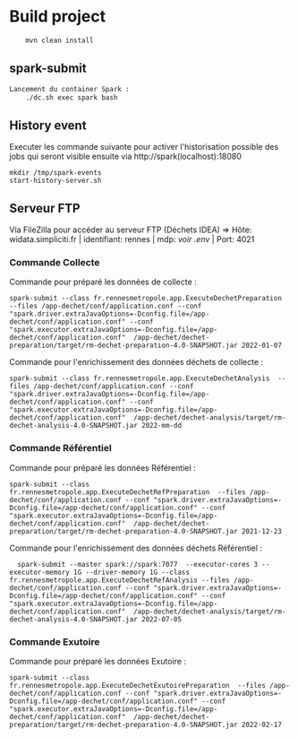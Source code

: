 # Build project

```bash
    mvn clean install
```

## spark-submit

```bash
Lancement du container Spark :
    ./dc.sh exec spark bash
```
## History event 
Executer les commande suivante pour activer l'historisation possible des jobs qui seront visible ensuite via http://spark(localhost):18080
```
mkdir /tmp/spark-events
start-history-server.sh
```
## Serveur FTP
Via FileZilla pour accéder au serveur FTP (Déchets IDEA) => Hôte: widata.simpliciti.fr | identifiant: rennes | mdp: *voir .env* | Port: 4021
### Commande Collecte
Commande pour préparé les données de collecte :
```
spark-submit --class fr.rennesmetropole.app.ExecuteDechetPreparation  --files /app-dechet/conf/application.conf --conf "spark.driver.extraJavaOptions=-Dconfig.file=/app-dechet/conf/application.conf" --conf "spark.executor.extraJavaOptions=-Dconfig.file=/app-dechet/conf/application.conf"  /app-dechet/dechet-preparation/target/rm-dechet-preparation-4.0-SNAPSHOT.jar 2022-01-07
```

Commande pour l'enrichissement des données déchets de collecte :
```
spark-submit --class fr.rennesmetropole.app.ExecuteDechetAnalysis  --files /app-dechet/conf/application.conf --conf "spark.driver.extraJavaOptions=-Dconfig.file=/app-dechet/conf/application.conf" --conf "spark.executor.extraJavaOptions=-Dconfig.file=/app-dechet/conf/application.conf"  /app-dechet/dechet-analysis/target/rm-dechet-analysis-4.0-SNAPSHOT.jar 2022-mm-dd
```


### Commande Référentiel
Commande pour préparé les données Référentiel :
```
spark-submit --class fr.rennesmetropole.app.ExecuteDechetRefPreparation  --files /app-dechet/conf/application.conf --conf "spark.driver.extraJavaOptions=-Dconfig.file=/app-dechet/conf/application.conf" --conf "spark.executor.extraJavaOptions=-Dconfig.file=/app-dechet/conf/application.conf"  /app-dechet/dechet-preparation/target/rm-dechet-preparation-4.0-SNAPSHOT.jar 2021-12-23
```

Commande pour l'enrichissement des données déchets Référentiel :
```
  spark-submit --master spark://spark:7077  --executor-cores 3 --executor-memory 1G --driver-memory 1G --class fr.rennesmetropole.app.ExecuteDechetRefAnalysis --files /app-dechet/conf/application.conf --conf "spark.driver.extraJavaOptions=-Dconfig.file=/app-dechet/conf/application.conf" --conf "spark.executor.extraJavaOptions=-Dconfig.file=/app-dechet/conf/application.conf"  /app-dechet/dechet-analysis/target/rm-dechet-analysis-4.0-SNAPSHOT.jar 2022-07-05
```

### Commande Exutoire
Commande pour préparé les données Exutoire :
```
spark-submit --class fr.rennesmetropole.app.ExecuteDechetExutoirePreparation  --files /app-dechet/conf/application.conf --conf "spark.driver.extraJavaOptions=-Dconfig.file=/app-dechet/conf/application.conf" --conf "spark.executor.extraJavaOptions=-Dconfig.file=/app-dechet/conf/application.conf"  /app-dechet/dechet-preparation/target/rm-dechet-preparation-4.0-SNAPSHOT.jar 2022-02-17
```
